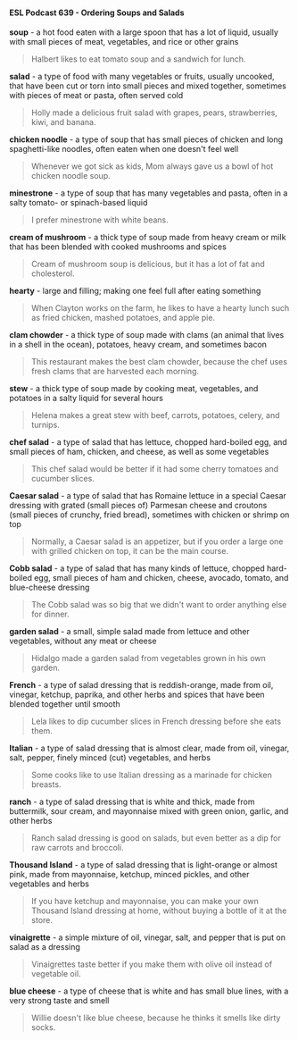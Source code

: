 #### ESL Podcast 639 - Ordering Soups and Salads

**soup** - a hot food eaten with a large spoon that has a lot of liquid, usually with
small pieces of meat, vegetables, and rice or other grains

> Halbert likes to eat tomato soup and a sandwich for lunch.

**salad** - a type of food with many vegetables or fruits, usually uncooked, that
have been cut or torn into small pieces and mixed together, sometimes with
pieces of meat or pasta, often served cold

> Holly made a delicious fruit salad with grapes, pears, strawberries, kiwi, and
banana.

**chicken noodle** - a type of soup that has small pieces of chicken and long
spaghetti-like noodles, often eaten when one doesn't feel well

> Whenever we got sick as kids, Mom always gave us a bowl of hot chicken
noodle soup.

**minestrone** - a type of soup that has many vegetables and pasta, often in a
salty tomato- or spinach-based liquid

> I prefer minestrone with white beans.

**cream of mushroom** - a thick type of soup made from heavy cream or milk that
has been blended with cooked mushrooms and spices

> Cream of mushroom soup is delicious, but it has a lot of fat and cholesterol.

**hearty** - large and filling; making one feel full after eating something

> When Clayton works on the farm, he likes to have a hearty lunch such as fried
chicken, mashed potatoes, and apple pie.

**clam chowder** - a thick type of soup made with clams (an animal that lives in a
shell in the ocean), potatoes, heavy cream, and sometimes bacon

> This restaurant makes the best clam chowder, because the chef uses fresh
clams that are harvested each morning.

**stew** - a thick type of soup made by cooking meat, vegetables, and potatoes in a
salty liquid for several hours

> Helena makes a great stew with beef, carrots, potatoes, celery, and turnips.

**chef salad** - a type of salad that has lettuce, chopped hard-boiled egg, and
small pieces of ham, chicken, and cheese, as well as some vegetables

> This chef salad would be better if it had some cherry tomatoes and cucumber
slices.

**Caesar salad** - a type of salad that has Romaine lettuce in a special Caesar
dressing with grated (small pieces of) Parmesan cheese and croutons (small
pieces of crunchy, fried bread), sometimes with chicken or shrimp on top

> Normally, a Caesar salad is an appetizer, but if you order a large one with
grilled chicken on top, it can be the main course.

**Cobb salad** - a type of salad that has many kinds of lettuce, chopped hard-
boiled egg, small pieces of ham and chicken, cheese, avocado, tomato, and
blue-cheese dressing

> The Cobb salad was so big that we didn't want to order anything else for dinner.

**garden salad** - a small, simple salad made from lettuce and other vegetables,
without any meat or cheese

> Hidalgo made a garden salad from vegetables grown in his own garden.

**French** - a type of salad dressing that is reddish-orange, made from oil, vinegar,
ketchup, paprika, and other herbs and spices that have been blended together
until smooth

> Lela likes to dip cucumber slices in French dressing before she eats them.

**Italian** - a type of salad dressing that is almost clear, made from oil, vinegar,
salt, pepper, finely minced (cut) vegetables, and herbs

> Some cooks like to use Italian dressing as a marinade for chicken breasts.

**ranch** - a type of salad dressing that is white and thick, made from buttermilk,
sour cream, and mayonnaise mixed with green onion, garlic, and other herbs

> Ranch salad dressing is good on salads, but even better as a dip for raw
carrots and broccoli.

**Thousand Island** - a type of salad dressing that is light-orange or almost pink,
made from mayonnaise, ketchup, minced pickles, and other vegetables and
herbs

> If you have ketchup and mayonnaise, you can make your own Thousand Island
dressing at home, without buying a bottle of it at the store.

**vinaigrette** - a simple mixture of oil, vinegar, salt, and pepper that is put on
salad as a dressing

> Vinaigrettes taste better if you make them with olive oil instead of vegetable oil.

**blue cheese** - a type of cheese that is white and has small blue lines, with a
very strong taste and smell

> Willie doesn't like blue cheese, because he thinks it smells like dirty socks.

